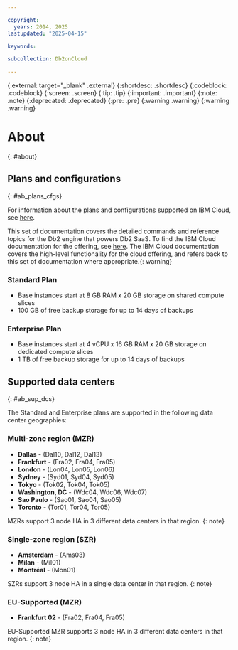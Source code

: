 ```yaml
---

copyright:
  years: 2014, 2025
lastupdated: "2025-04-15"

keywords:

subcollection: Db2onCloud

---
```



{:external: target="_blank" .external}
{:shortdesc: .shortdesc}
{:codeblock: .codeblock}
{:screen: .screen}
{:tip: .tip}
{:important: .important}
{:note: .note}
{:deprecated: .deprecated}
{:pre: .pre}
{:warning .warning}
{:warning .warning}

# About
{: #about}

## Plans and configurations
{: #ab_plans_cfgs}

For information about the plans and configurations supported on IBM Cloud, see [here](https://cloud.ibm.com/docs/Db2onCloud?topic=Db2onCloud-about).

This set of documentation covers the detailed commands and reference topics for the Db2 engine that powers Db2 SaaS. To find the IBM Cloud documentation for the offering, see [here](https://cloud.ibm.com/docs/Db2onCloud?topic=Db2onCloud-about). The IBM Cloud documentation covers the high-level functionality for the cloud offering, and refers back to this set of documentation where appropriate.{: warning}

### Standard Plan

- Base instances start at 8 GB RAM x 20 GB storage on shared compute slices
- 100 GB of free backup storage for up to 14 days of backups

### Enterprise Plan

- Base instances start at 4 vCPU x 16 GB RAM x 20 GB storage on dedicated compute slices
- 1 TB of free backup storage for up to 14 days of backups


## Supported data centers
{: #ab_sup_dcs}

The Standard and Enterprise plans are supported in the following data center geographies:

### Multi-zone region (MZR)
- **Dallas** - (Dal10, Dal12, Dal13)
- **Frankfurt** - (Fra02, Fra04, Fra05)
- **London** - (Lon04, Lon05, Lon06)
- **Sydney** - (Syd01, Syd04, Syd05)
- **Tokyo** - (Tok02, Tok04, Tok05)
- **Washington, DC** - (Wdc04, Wdc06, Wdc07)
- **Sao Paulo** - (Sao01, Sao04, Sao05)
- **Toronto** - (Tor01, Tor04, Tor05)

MZRs support 3 node HA in 3 different data centers in that region.
{: note}

### Single-zone region (SZR)
- **Amsterdam** - (Ams03)
- **Milan** - (Mil01)
- **Montréal** - (Mon01)

SZRs support 3 node HA in a single data center in that region.
{: note}

### EU-Supported (MZR)
- **Frankfurt 02** - (Fra02, Fra04, Fra05)

EU-Supported MZR supports 3 node HA in 3 different data centers in that region.
{: note}
